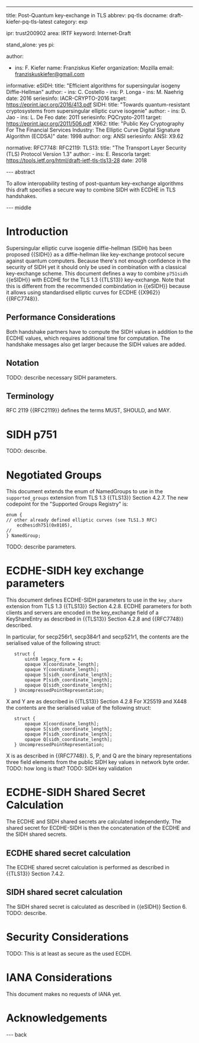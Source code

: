 ---
title: Post-Quantum key-exchange in TLS
abbrev: pq-tls
docname: draft-kiefer-pq-tls-latest
category: exp

ipr: trust200902
area: IRTF
keyword: Internet-Draft

stand_alone: yes
pi:

author:
 -  ins: F. Kiefer
    name: Franziskus Kiefer
    organization: Mozilla
    email: franziskuskiefer@gmail.com

informative:
  eSIDH:
     title: "Efficient algorithms for supersingular isogeny Diffie-Hellman"
     author:
       - ins: C. Costello
       - ins: P. Longa
       - ins: M. Naehrig
     date: 2016
     seriesinfo: IACR-CRYPTO-2016
     target: https://eprint.iacr.org/2016/413.pdf
  SIDH:
     title: "Towards quantum-resistant cryptosystems from supersingular elliptic curve
isogenie"
     author:
       - ins: D. Jao
       - ins: L. De Feo
     date: 2011
     seriesinfo: PQCrypto-2011
     target: https://eprint.iacr.org/2011/506.pdf
  X962:
       title: "Public Key Cryptography For The Financial Services Industry: The Elliptic Curve Digital Signature Algorithm (ECDSA)"
       date: 1998
       author:
         org: ANSI
       seriesinfo:
         ANSI: X9.62

normative:
  RFC7748:
  RFC2119:
  TLS13:
     title: "The Transport Layer Security (TLS) Protocol Version 1.3"
     author:
       - ins: E. Rescorla
     target: https://tools.ietf.org/html/draft-ietf-tls-tls13-28
     date: 2018
        

--- abstract

To allow interopability testing of post-quantum key-exchange algorithms this
draft specifies a secure way to combine SIDH with ECDHE in TLS handshakes.

--- middle

# Introduction

Supersingular elliptic curve isogenie diffie-hellman (SIDH) has been proposed
{{SIDH}} as a diffie-hellman like key-exchange protocol secure against quantum
computers.
Because there's not enough confidence in the security of SIDH yet it should only
be used in combination with a classical key-exchange scheme.
This document defines a way to combine `p751sidh` {{eSIDH}} with ECDHE for the
TLS 1.3 {{TLS13}} key-exchange.
Note that this is different from the recommended combindation in {{eSIDH}}
because it allows using standardised elliptic curves for ECDHE {{X962}}{{RFC7748}}.

## Performance Considerations

Both handshake partners have to compute the SIDH values in addition to the ECDHE
values, which requires additional time for computation.
The handshake messages also get larger because the SIDH values are added.

## Notation

TODO: describe necessary SIDH parameters.

## Terminology
RFC 2119 {{RFC2119}} defines the terms MUST, SHOULD, and MAY.

# SIDH p751

TODO: describe.

# Negotiated Groups

This document extends the enum of NamedGroups to use in the `supported_groups`
extension from TLS 1.3 {{TLS13}} Section 4.2.7.
The new codepoint for the "Supported Groups Registry" is:

    enum {
    // other already defined elliptic curves (see TLS1.3 RFC)
        ecdhesidh751(0x0105),
    //
    } NamedGroup;

TODO: describe parameters.

# ECDHE-SIDH key exchange parameters

This document defines ECDHE-SIDH parameters to use in the `key_share` extension
from TLS 1.3 {{TLS13}} Section 4.2.8.
ECDHE parameters for both clients and servers are encoded in the key_exchange
field of a KeyShareEntry as described in {{TLS13}} Section 4.2.8 and
{{RFC7748}} described.

In particular, for secp256r1, secp384r1 and secp521r1, the contents are the
serialised value of the following struct:

       struct {
           uint8 legacy_form = 4;
           opaque X[coordinate_length];
           opaque Y[coordinate_length];
           opaque S[sidh_coordinate_length];
           opaque P[sidh_coordinate_length];
           opaque Q[sidh_coordinate_length];
       } UncompressedPointRepresentation;

X and Y are as described in {{TLS13}} Section 4.2.8
For X25519 and X448 the contents are the serialised value of the following
struct:

       struct {
           opaque X[coordinate_length];
           opaque S[sidh_coordinate_length];
           opaque P[sidh_coordinate_length];
           opaque Q[sidh_coordinate_length];
       } UncompressedPointRepresentation;

X is as described in {{RFC7748}}.
S, P, and Q are the binary representations three field elements from the public
SIDH key values in network byte order.
TODO: how long is that?
TODO: SIDH key validation

# ECDHE-SIDH Shared Secret Calculation

The ECDHE and SIDH shared secrets are calculated independently.
The shared secret for ECDHE-SIDH is then the concatenation of the ECDHE and the SIDH shared secrets.

## ECDHE shared secret calculation
The ECDHE shared secret calculation is performed as described in {{TLS13}} Section 7.4.2.

## SIDH shared secret calculation
The SIDH shared secret is calculated as described in {{eSIDH}} Section 6.
TODO: describe.

# Security Considerations

TODO: This is at least as secure as the used ECDH.

# IANA Considerations

This document makes no requests of IANA yet.

# Acknowledgements


--- back